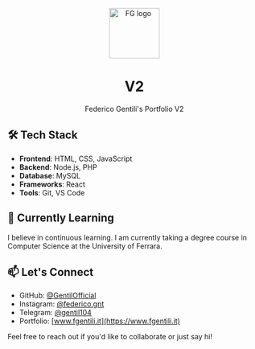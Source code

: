 <p align="center"><img alt="FG logo" src="https://www.fgentili.it/android-chrome-512x512.png" width="100" /></p>
<h1 align="center">V2</h1>
<p align="center">Federico Gentili's Portfolio V2</p>




## 🛠️ Tech Stack

- **Frontend**: HTML, CSS, JavaScript
- **Backend**: Node.js, PHP
- **Database**: MySQL
- **Frameworks**: React
- **Tools**: Git, VS Code

## 🌱 Currently Learning

I believe in continuous learning. I am currently taking a degree course in Computer Science at the University of Ferrara.

## 📫 Let's Connect

- GitHub: [@GentilOfficial](https://github.com/GentilOfficial)
- Instagram: [@federico.gnt](https://www.instagram.com/federico.gnt)
- Telegram: [@gentil104](https://www.t.me/gentil104)
- Portfolio: [www.fgentili.it](https://www.fgentili.it)

Feel free to reach out if you'd like to collaborate or just say hi!
